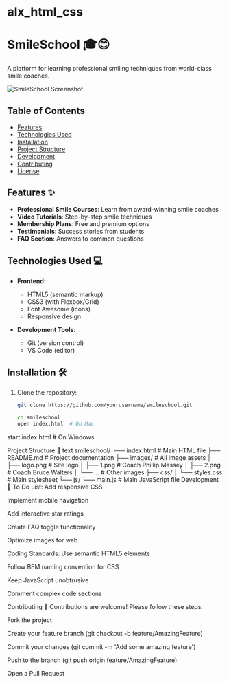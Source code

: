 # alx_html_css
# SmileSchool 🎓😊

A platform for learning professional smiling techniques from world-class smile coaches.

![SmileSchool Screenshot](./screenshot.png) <!-- Add a screenshot later -->

## Table of Contents
- [Features](#features)
- [Technologies Used](#technologies-used)
- [Installation](#installation)
- [Project Structure](#project-structure)
- [Development](#development)
- [Contributing](#contributing)
- [License](#license)

## Features ✨

- **Professional Smile Courses**: Learn from award-winning smile coaches
- **Video Tutorials**: Step-by-step smile techniques
- **Membership Plans**: Free and premium options
- **Testimonials**: Success stories from students
- **FAQ Section**: Answers to common questions

## Technologies Used 💻

- **Frontend**:
  - HTML5 (semantic markup)
  - CSS3 (with Flexbox/Grid)
  - Font Awesome (icons)
  - Responsive design

- **Development Tools**:
  - Git (version control)
  - VS Code (editor)

## Installation 🛠️

1. Clone the repository:
   ```bash
   git clone https://github.com/yourusername/smileschool.git

   cd smileschool
   open index.html  # On Mac
start index.html # On Windows

Project Structure 📂
text
smileschool/
├── index.html          # Main HTML file
├── README.md           # Project documentation
├── images/             # All image assets
│   ├── logo.png        # Site logo
│   ├── 1.png          # Coach Phillip Massey
│   ├── 2.png          # Coach Bruce Walters
│   └── ...            # Other images
├── css/
│   └── styles.css      # Main stylesheet
└── js/
    └── main.js         # Main JavaScript file
Development 🚀
To Do List:
Add responsive CSS

Implement mobile navigation

Add interactive star ratings

Create FAQ toggle functionality

Optimize images for web

Coding Standards:
Use semantic HTML5 elements

Follow BEM naming convention for CSS

Keep JavaScript unobtrusive

Comment complex code sections

Contributing 🤝
Contributions are welcome! Please follow these steps:

Fork the project

Create your feature branch (git checkout -b feature/AmazingFeature)

Commit your changes (git commit -m 'Add some amazing feature')

Push to the branch (git push origin feature/AmazingFeature)

Open a Pull Request
